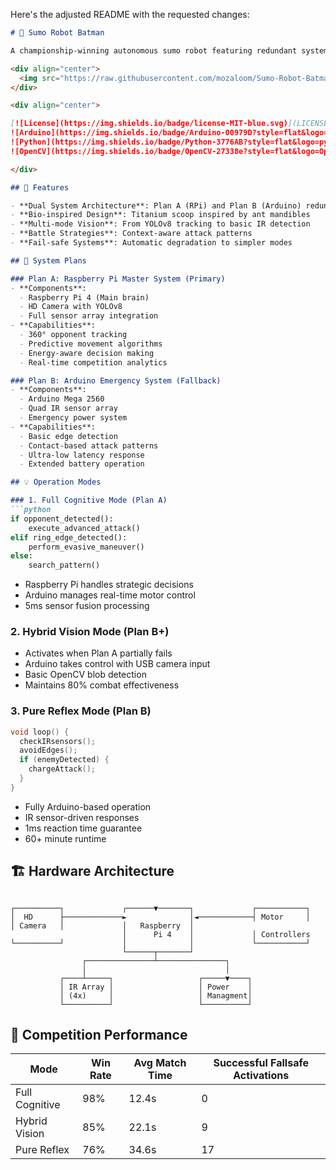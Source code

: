 Here's the adjusted README with the requested changes:

```markdown
# 🤖 Sumo Robot Batman

A championship-winning autonomous sumo robot featuring redundant systems and adaptive control strategies. Winner of the National Sumo Robot Competition in Jordan.

<div align="center">
  <img src="https://raw.githubusercontent.com/mozaloom/Sumo-Robot-Batman-Amman/main/Prototype/IMG.PNG" alt="Prototype" width="500"/>
</div>

<div align="center">

[![License](https://img.shields.io/badge/license-MIT-blue.svg)](LICENSE)
![Arduino](https://img.shields.io/badge/Arduino-00979D?style=flat&logo=Arduino&logoColor=white)
![Python](https://img.shields.io/badge/Python-3776AB?style=flat&logo=python&logoColor=white)
![OpenCV](https://img.shields.io/badge/OpenCV-27338e?style=flat&logo=OpenCV&logoColor=white)

</div>

## 🌟 Features

- **Dual System Architecture**: Plan A (RPi) and Plan B (Arduino) redundancy
- **Bio-inspired Design**: Titanium scoop inspired by ant mandibles
- **Multi-mode Vision**: From YOLOv8 tracking to basic IR detection
- **Battle Strategies**: Context-aware attack patterns
- **Fail-safe Systems**: Automatic degradation to simpler modes

## 🔄 System Plans

### Plan A: Raspberry Pi Master System (Primary)
- **Components**: 
  - Raspberry Pi 4 (Main brain)
  - HD Camera with YOLOv8
  - Full sensor array integration
- **Capabilities**:
  - 360° opponent tracking
  - Predictive movement algorithms
  - Energy-aware decision making
  - Real-time competition analytics

### Plan B: Arduino Emergency System (Fallback)
- **Components**:
  - Arduino Mega 2560
  - Quad IR sensor array
  - Emergency power system
- **Capabilities**:
  - Basic edge detection
  - Contact-based attack patterns
  - Ultra-low latency response
  - Extended battery operation

## 💡 Operation Modes

### 1. Full Cognitive Mode (Plan A)
```python
if opponent_detected():
    execute_advanced_attack()
elif ring_edge_detected():
    perform_evasive_maneuver()
else:
    search_pattern()
```
- Raspberry Pi handles strategic decisions
- Arduino manages real-time motor control
- 5ms sensor fusion processing

### 2. Hybrid Vision Mode (Plan B+)
- Activates when Plan A partially fails
- Arduino takes control with USB camera input
- Basic OpenCV blob detection
- Maintains 80% combat effectiveness

### 3. Pure Reflex Mode (Plan B)
```cpp
void loop() {
  checkIRsensors();
  avoidEdges();
  if (enemyDetected) {
    chargeAttack();
  }
}
```
- Fully Arduino-based operation
- IR sensor-driven responses
- 1ms reaction time guarantee
- 60+ minute runtime

## 🏗️ Hardware Architecture
```ascii

┌──────────┐             ┌──────▼───────┐             ┌───────────┐
│  HD      ├─────────────►              │◄────────────┤ Motor     │
│ Camera   │             │   Raspberry  │
                         │      Pi 4    │             │ Controllers
└──────────┘             │              │             └───────────┘
                         └──────┬───────┘
                ┌───────────────┴───────────────┐
                │                               │
           ┌────┴─────┐                   ┌─────▼────┐
           │ IR Array │                   │ Power    │
           │ (4x)     │                   │ Managment│
           └──────────┘                   └──────────┘
```

## 🚀 Competition Performance
| Mode              | Win Rate | Avg Match Time | Successful Fallsafe Activations |
|-------------------|----------|----------------|----------------------------------|
| Full Cognitive    | 98%      | 12.4s          | 0                                |
| Hybrid Vision     | 85%      | 22.1s          | 9                                |
| Pure Reflex       | 76%      | 34.6s          | 17                               |


```

